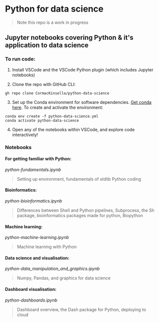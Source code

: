 # Python for data science

>Note this repo is a work in progress

## Jupyter notebooks covering Python & it's application to data science

### To run code:

1. Install VSCode and the VSCode Python plugin (which includes Jupyter notebooks)

2. Clone the repo with GitHub CLI:

```
gh repo clone CormacKinsella/python-data-science
```

3. Set up the Conda environment for software dependencies. [Get conda here](https://docs.conda.io/en/latest/miniconda.html#linux-installers). To create and activate the environment:

```
conda env create -f python-data-science.yml
conda activate python-data-science
```

4. Open any of the notebooks within VSCode, and explore code interactively!

### Notebooks

#### For getting familiar with Python:

*python-fundamentals.ipynb*

>Setting up environment, fundamentals of stdlib Python coding

#### Bioinformatics:

*python-bioinformatics.ipynb*

>Differences between Shell and Python pipelines, Subprocess, the Sh package, bioinformatics packages made for python, Biopython

#### Machine learning:

*python-machine-learning.ipynb*

>Machine learning with Python

#### Data science and visualisation:

*python-data_manipulation_and_graphics.ipynb*

>Numpy, Pandas, and graphics for data science

#### Dashboard visualisation:

*python-dashboards.ipynb*

>Dashboard overview, the Dash package for Python, deploying to cloud

